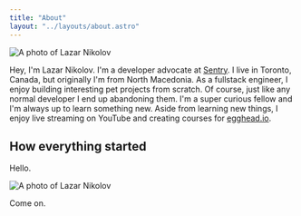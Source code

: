 ```yaml
---
title: "About"
layout: "../layouts/about.astro"
---
```


![A photo of Lazar Nikolov](/assets/lazar-1.jpg)

Hey, I'm Lazar Nikolov. I'm a developer advocate at
[Sentry](https://sentry.io/welcome). I live in Toronto, Canada, but originally
I'm from North Macedonia. As a fullstack engineer, I enjoy building interesting
pet projects from scratch. Of course, just like any normal developer I end up
abandoning them. I'm a super curious fellow and I'm always up to learn something
new. Aside from learning new things, I enjoy live streaming on YouTube and
creating courses for [egghead.io](https://egghead.io).

## How everything started

Hello.

![A photo of Lazar Nikolov](/assets/lazar-2.jpg)

Come on.
